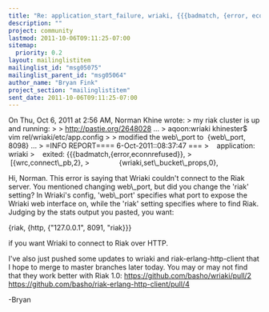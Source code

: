 ```yaml
---
title: "Re: application_start_failure, wriaki, {{{badmatch, {error,	econnrefused}"
description: ""
project: community
lastmod: 2011-10-06T09:11:25-07:00
sitemap:
  priority: 0.2
layout: mailinglistitem
mailinglist_id: "msg05075"
mailinglist_parent_id: "msg05064"
author_name: "Bryan Fink"
project_section: "mailinglistitem"
sent_date: 2011-10-06T09:11:25-07:00
---
```



On Thu, Oct 6, 2011 at 2:56 AM, Norman Khine  wrote:
&gt; my riak cluster is up and running:
&gt;
&gt; http://pastie.org/2648028
…
&gt; aqoon:wriaki khinester$ vim rel/wriaki/etc/app.config
&gt;
&gt; modified the web\\_port to  {web\\_port, 8098}
…
&gt; =INFO REPORT==== 6-Oct-2011::08:37:47 ===
&gt;    application: wriaki
&gt;    exited: {{{badmatch,{error,econnrefused}},
&gt;              [{wrc,connect\\_pb,2},
&gt;               {wriaki,set\\_bucket\\_props,0},

Hi, Norman. This error is saying that Wriaki couldn't connect to the
Riak server. You mentioned changing web\\_port, but did you change the
'riak' setting? In Wriaki's config, 'web\\_port' specifies what port to
expose the Wriaki web interface on, while the 'riak' setting specifies
where to find Riak. Judging by the stats output you pasted, you want:

 {riak, {http, {"127.0.0.1", 8091, "riak}}}

if you want Wriaki to connect to Riak over HTTP.

I've also just pushed some updates to wriaki and
riak-erlang-http-client that I hope to merge to master branches later
today. You may or may not find that they work better with Riak 1.0:
https://github.com/basho/wriaki/pull/2
https://github.com/basho/riak-erlang-http-client/pull/4

-Bryan

